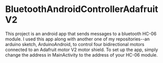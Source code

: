 # BluetoothAndroidControllerAdafruitV2

This project is an android app that sends messages to a bluetooth HC-06 module. I used this app along with another one of my repositories--an arduino sketch, ArduinoAndroid, to control four bidirectional motors connected to an Adafruit motor V2 motor shield. To set up the app, simply change the address in MainActivity to the address of your HC-06 module.
